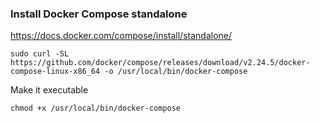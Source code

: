### Install Docker Compose standalone
https://docs.docker.com/compose/install/standalone/
```
sudo curl -SL https://github.com/docker/compose/releases/download/v2.24.5/docker-compose-linux-x86_64 -o /usr/local/bin/docker-compose
```

Make it executable
```
chmod +x /usr/local/bin/docker-compose
```
